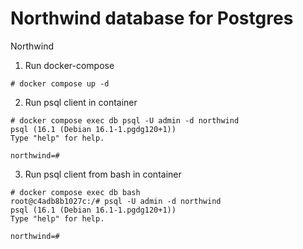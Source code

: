 # Northwind database for Postgres
Northwind


1. Run docker-compose
```
# docker compose up -d
```

2. Run psql client in container
```
# docker compose exec db psql -U admin -d northwind
psql (16.1 (Debian 16.1-1.pgdg120+1))
Type "help" for help.

northwind=#
```

3. Run psql client from bash in container
```
# docker compose exec db bash
root@c4adb8b1027c:/# psql -U admin -d northwind
psql (16.1 (Debian 16.1-1.pgdg120+1))
Type "help" for help.

northwind=#
```
